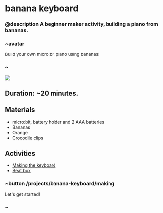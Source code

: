 # banana keyboard

### @description A beginner maker activity, building a piano from bananas.

### ~avatar

Build your own micro:bit piano using bananas!

### ~

![](/static/mb/lessons/banana-keyboard-0.png)

## Duration: ~20 minutes.

## Materials

* micro:bit, battery holder and 2 AAA batteries
* Bananas
* Orange
* Crocodile clips

## Activities

* [Making the keyboard](/projects/banana-keyboard/making)  
* [Beat box](/projects/banana-keyboard/beat-box)

### ~button /projects/banana-keyboard/making
Let's get started!
### ~
